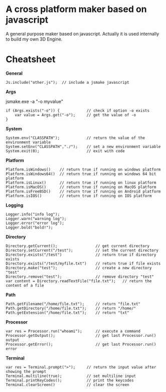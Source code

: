 # A cross platform maker based on javascript #

A general purpose maker based on javascript. Actually it is used internally to build my own 3D Engine.

# Cheatsheet #

**General**
```
Js.include("other.js");  // include a jsmake javascript
```

**Args**

jsmake.exe -a "-o myvalue"

```
if (Args.exists("-o")) {            // check if option -o exists
    var value = Args.get("-o");     // get the value of -o
}
```

**System**
```
System.env("CLASSPATH");            // return the value of the environment variable  
System.setEnv("CLASSPATH","./");    // set a new environment variable 
System.exit(0);                     // exit with code
```

**Platform**
```
Platform.isWindows()    // return true if running on windows platform  
Platform.isWindows64()  // return true if running on windows 64 bit platform
Platform.isLinux()      // return true if running on linux platform
Platform.isMacOS()      // return true if running on MacOS platform
Platform.isFreeBSD()    // return true if running on Android platform
Platform.isIOS()        // return true if running on IOS platform
```

**Logging**
```
Logger.info("info log");  
Logger.warn("warning log"); 
Logger.error("error log");
Logger.bold("bold!");
```

**Directory**
```
Directory.getCurrent();                 // get current directory
Directory.setCurrent("/test");          // set the current directory
Directory.exists("/test")               // return true if directory exists
Directory.exists("/test/myfile.txt")    // return true if file exists
Directory.make("test");                 // create a new directory "test"
Directory.remove("test");               // remove directory "test"
var content = Directory.readTextFile("file.txt");   // return the content of a file
```

**Path**
```
Path.getFilename("/home/file.txt");     // return "file.txt"
Path.getDirectory("/home/file.txt");    // return "/home/"
Path.getExtension("/home/file.txt");    // return "txt"
```

**Processor**
```
var res = Processor.run("whoami");      // execute a command
Processor.getOutput();                  // get last Processor.run() output
Processor.getError();                   // get last Processor.run() error
```

**Terminal**
```
var res = Terminal.prompt(">");     // return the input value after showing the prompt
Terminal.multiline(true);           // set multiline input
Terminal.printKeyCodes();           // print the keycodes
Terminal.clearScreen()              // clear the screen 
```
